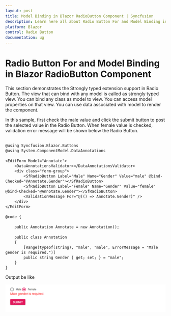```yaml
---
layout: post
title: Model Binding in Blazor RadioButton Component | Syncfusion
description: Learn here all about Radio Button For and Model Binding in Syncfusion Blazor RadioButton component and more.
platform: Blazor
control: Radio Button
documentation: ug
---
```


# Radio Button For and Model Binding in Blazor RadioButton Component

This section demonstrates the Strongly typed extension support in Radio Button. The view that can bind with any model is called as strongly typed view. You can bind any class as model to view. You can access model properties on that view. You can use data associated with model to render the component.

In this sample, first check the male value and click the submit button to post the selected value in the Radio Button. When female value is checked, validation error message will be shown below the Radio Button.

```cshtml

@using Syncfusion.Blazor.Buttons
@using System.ComponentModel.DataAnnotations

<EditForm Model="Annotate">
    <DataAnnotationsValidator></DataAnnotationsValidator>
    <div class="form-group">
        <SfRadioButton Label="Male" Name="Gender" Value="male" @bind-Checked="@Annotate.Gender"></SfRadioButton>
        <SfRadioButton Label="Female" Name="Gender" Value="female" @bind-Checked="@Annotate.Gender"></SfRadioButton>
        <ValidationMessage For="@(() => Annotate.Gender)" />
    </div>
</EditForm>

@code {

    public Annotation Annotate = new Annotation();

    public class Annotation
    {
        [Range(typeof(string), "male", "male", ErrorMessage = "Male gender is required.")]
        public string Gender { get; set; } = "male";
    }
}

```

Output be like

![Data Binding in Blazor RadioButton](./../images/blazor-radiobutton-data-binding.png)